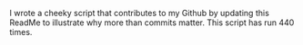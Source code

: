 I wrote a cheeky script that contributes to my Github by updating this ReadMe to illustrate why more than commits matter. This script has run 440 times.